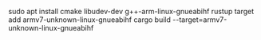 sudo apt install cmake libudev-dev  g++-arm-linux-gnueabihf
rustup target add armv7-unknown-linux-gnueabihf
cargo build --target=armv7-unknown-linux-gnueabihf
